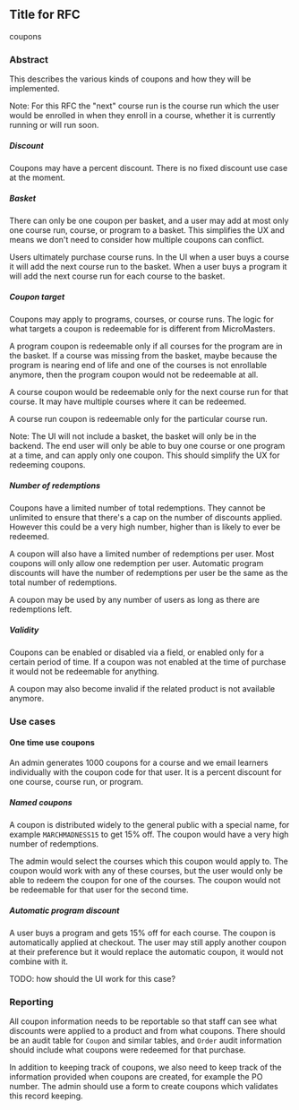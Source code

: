 ## Title for RFC

coupons

### Abstract

This describes the various kinds of coupons and how they will be implemented.

Note: For this RFC the "next" course run is the course run which the user would be enrolled
in when they enroll in a course, whether it is currently running or will run soon.

##### Discount

Coupons may have a percent discount. There is no fixed discount use case at the moment.

##### Basket

There can only be one coupon per basket, and a user may add at most only one course run,
course, or program to a basket. This simplifies the UX and means we don't need to consider
how multiple coupons can conflict.

Users ultimately purchase course runs. In the UI when a user buys a course it will add the
next course run to the basket. When a user buys a program it will add the next course run 
for each course to the basket.

##### Coupon target

Coupons may apply to programs, courses, or course runs. The logic for what targets a coupon
is redeemable for is different from MicroMasters.

A program coupon is redeemable only if all courses for the program are in the basket. If a course
was missing from the basket, maybe because the program is nearing end of life and one of
the courses is not enrollable anymore, then the program coupon would not be redeemable at all.
  
A course coupon would be redeemable only for the next course run for that course. It may have 
multiple courses where it can be redeemed.

A course run coupon is redeemable only for the particular course run.

Note: The UI will not include a basket, the basket will only be in the backend. The end user
will only be able to buy one course or one program at a time, and can apply only one coupon.
This should simplify the UX for redeeming coupons.

##### Number of redemptions

Coupons have a limited number of total redemptions. They cannot be unlimited to ensure that
there's a cap on the number of discounts applied.
However this could be a very high number, higher than is likely to ever be redeemed.

A coupon will also have a limited number of redemptions per user. Most coupons will only allow
one redemption per user. Automatic program discounts will have the number of redemptions per user
be the same as the total number of redemptions.

A coupon may be used by any number of users as long as there are redemptions left.

##### Validity

Coupons can be enabled or disabled via a field, or enabled only for a certain period of time.
If a coupon was not enabled at the time of purchase it would not be redeemable for anything.

A coupon may also become invalid if the related product is not available anymore.

### Use cases

#### One time use coupons

An admin generates 1000 coupons for a course and we email learners individually
with the coupon code for that user. It is a percent discount for one course, course run, or program.

##### Named coupons

A coupon is distributed widely to the general public with a special name,
for example `MARCHMADNESS15` to get 15% off. The coupon would have a very high number of
redemptions.

The admin would select the courses which this coupon would apply to. The coupon would work
with any of these courses, but the user would only be able to redeem the coupon for one of the courses.
The coupon would not be redeemable for that user for the second time.

##### Automatic program discount

A user buys a program and gets 15% off for each course. The coupon is automatically
applied at checkout. The user may still apply another coupon at their preference but it would
replace the automatic coupon, it would not combine with it.

TODO: how should the UI work for this case?

### Reporting

All coupon information needs to be reportable so that staff can see what discounts were
applied to a product and from what coupons. There should be an audit table for `Coupon` and
similar tables, and `Order` audit information should include what coupons were redeemed for that
purchase.

In addition to keeping track of coupons, we also need to keep track of the information
provided when coupons are created, for example the PO number. The admin should
use a form to create coupons which validates this record keeping.
